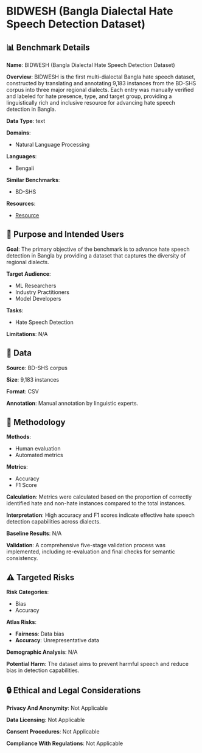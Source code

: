 # BIDWESH (Bangla Dialectal Hate Speech Detection Dataset)

## 📊 Benchmark Details

**Name**: BIDWESH (Bangla Dialectal Hate Speech Detection Dataset)

**Overview**: BIDWESH is the first multi-dialectal Bangla hate speech dataset, constructed by translating and annotating 9,183 instances from the BD-SHS corpus into three major regional dialects. Each entry was manually verified and labeled for hate presence, type, and target group, providing a linguistically rich and inclusive resource for advancing hate speech detection in Bangla.

**Data Type**: text

**Domains**:
- Natural Language Processing

**Languages**:
- Bengali

**Similar Benchmarks**:
- BD-SHS

**Resources**:
- [Resource](https://doi.org/10.17632/6y3s457g84.1)

## 🎯 Purpose and Intended Users

**Goal**: The primary objective of the benchmark is to advance hate speech detection in Bangla by providing a dataset that captures the diversity of regional dialects.

**Target Audience**:
- ML Researchers
- Industry Practitioners
- Model Developers

**Tasks**:
- Hate Speech Detection

**Limitations**: N/A

## 💾 Data

**Source**: BD-SHS corpus

**Size**: 9,183 instances

**Format**: CSV

**Annotation**: Manual annotation by linguistic experts.

## 🔬 Methodology

**Methods**:
- Human evaluation
- Automated metrics

**Metrics**:
- Accuracy
- F1 Score

**Calculation**: Metrics were calculated based on the proportion of correctly identified hate and non-hate instances compared to the total instances.

**Interpretation**: High accuracy and F1 scores indicate effective hate speech detection capabilities across dialects.

**Baseline Results**: N/A

**Validation**: A comprehensive five-stage validation process was implemented, including re-evaluation and final checks for semantic consistency.

## ⚠️ Targeted Risks

**Risk Categories**:
- Bias
- Accuracy

**Atlas Risks**:
- **Fairness**: Data bias
- **Accuracy**: Unrepresentative data

**Demographic Analysis**: N/A

**Potential Harm**: The dataset aims to prevent harmful speech and reduce bias in detection capabilities.

## 🔒 Ethical and Legal Considerations

**Privacy And Anonymity**: Not Applicable

**Data Licensing**: Not Applicable

**Consent Procedures**: Not Applicable

**Compliance With Regulations**: Not Applicable
